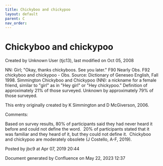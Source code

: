 ```yaml
---
title: Chickyboo and chickypoo
layout: default
parent: C
nav_order:
---
```


# Chickyboo and chickypoo

Created by  Unknown User (tjc13), last modified on Oct 05, 2008

NN: Girl; &quot;Okay, thanks chickyboos. See you later.&quot; F90 Nearly Obs. F92 chickyboo and chickypoo - Obs. Source: Dictionary of Geneseo English, Fall 1998. Simmington Chickyboo and Chickypoo (NN): a nickname for a female friend, similar to &quot;girl&quot; as in &quot;Hey girl&quot; or &quot;Hey chickypoo.&quot; Definition of approximately 21% of those surveyed. Unknown by approximately 79% of those surveyed.

This entry originally created by K Simmington and D McGiverson, 2006.

Comments:

Based on survey results, 80% of participants said they had never heard it before and could not define the word.  20% of participants stated that it was familiar and they heard of it, but they could not define it.  Chickyboo and chickypoo are moderately obsolete (J Costello, A-F, 2019).

Posted by jbc9 at Apr 07, 2019 20:44

Document generated by Confluence on May 22, 2023 12:37


